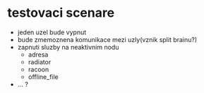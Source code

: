 # testovaci scenare
- jeden uzel bude vypnut
- bude zmemoznena komunikace mezi uzly(vznik split brainu?)
- zapnuti sluzby na neaktivnim nodu
  - adresa
  - radiator
  - racoon
  - offline\_file
- ... ?
